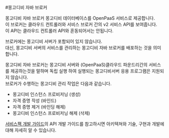 #몽고디비 자바 브로커

 몽고디비 자바 브로커 몽고디비 데이터베이스를 OpenPaaS 서비스로 제공합니다. <br>
 이 브로커는 클라우드 컨트롤러와 서비스 브로커 간의 v2 서비스 API를 보여줍니다.<br> 
 이 API는 클라우드 컨트롤러 API와 혼동되어서는 안됩니다.<br>

 브로커에는 몽고디비 서버가 포함되어 있지 않습니다.<br>
 대신, 몽고디비 서버의 서비스를 관리하는 몽고디비 자바 브로커를 배포하는 것을 의미합니다.<br>
 
 몽고디비 자바 브로커는 몽고디비 서버와 (OpenPaaS)클라우드 파운드리간의 서비스를 제공하는것을 말하며 독립 실행 하여 실행되는 몽고디비서버 응용 프로그램은 지원되지 않습니다.<br>
 브로커가 수행하는 몽고디비 관리 작업은 다음과 같습니다.

 - 몽고디비 인스턴스 프로비저닝 (생성)
 - 자격 증명 작성 (바인드)
 - 자격 증명 제거 (바인딩 해제)
 - 몽고디비 인스턴스 프로비저닝 해제 (삭제)

[서비스팩 개발 가이드](./Development-Guide/ServicePack_develope_guide.md)의 API 개발 가이드를 참고하시면 아키텍쳐와 기술, 구현과 개발에 대해 자세히 알 수 있습니다.